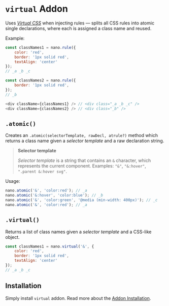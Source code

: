 # `virtual` Addon

Uses [*Virtual CSS*](https://ryantsao.com/blog/virtual-css-with-styletron) when injecting rules &mdash; splits all CSS
rules into atomic single declarations, where each is assigned a class name and reused.

Example:

```js
const classNames1 = nano.rule({
    color: 'red',
    border: '1px solid red',
    textAlign: 'center'
});
// _a _b _c

const classNames2 = nano.rule({
    border: '1px solid red',
});
// _b

<div className={classNames1} /> // <div class="_a _b _c" />
<div className={classNames2} /> // <div class="_b" />
```


## `.atomic()`

Creates an `.atomic(selectorTemplate, rawDecl, atrule?)` method which returns a class name given a *selector template* and
a raw declaration string.

> __Selector template__
>
> *Selector template* is a string that contains an `&` character, which represents the current component. Examples:
> `"&"`, `"&:hover"`, `".parent &:hover svg"`.

Usage:

```js
nano.atomic('&', 'color:red'); // _a
nano.atomic('&:hover', 'color:blue'); // _b
nano.atomic('&', 'color:green', '@media (min-width: 400px)'); // _c
nano.atomic('&', 'color:red'); // _a
```


## `.virtual()`

Returns a list of class names given a *selector template* and a CSS-like object.

```js
const classNames1 = nano.virtual('&', {
    color: 'red',
    border: '1px solid red',
    textAlign: 'center'
});
// _a _b _c
```


## Installation

Simply install `virtual` addon. Read more about the [Addon Installation](./Addons.md#addon-installation).
